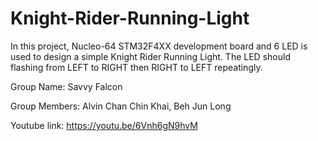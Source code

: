 # Knight-Rider-Running-Light

In this project, Nucleo-64 STM32F4XX development board and 6 LED is used to design a simple Knight Rider Running Light. The LED should flashing from LEFT to RIGHT then RIGHT to LEFT repeatingly.

Group Name: Savvy Falcon

Group Members: Alvin Chan Chin Khai, Beh Jun Long

Youtube link: https://youtu.be/6Vnh6gN9hvM
